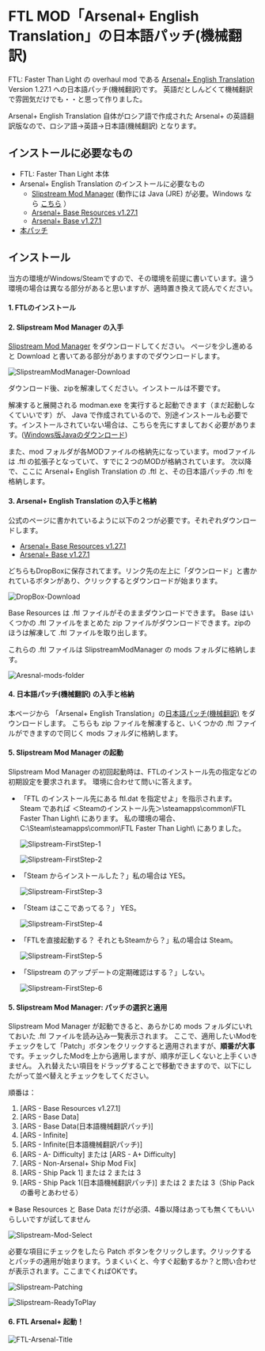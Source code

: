 # FTL MOD「Arsenal+ English Translation」の日本語パッチ(機械翻訳)

FTL: Faster Than Light の overhaul mod である [Arsenal+ English Translation](https://subsetgames.com/forum/viewtopic.php?t=29891) Version 1.27.1 への日本語パッチ(機械翻訳)です。
英語だとしんどくて機械翻訳で雰囲気だけでも・・と思って作りました。

Arsenal+ English Translation 自体がロシア語で作成された Arsenal+ の英語翻訳版なので、ロシア語→英語→日本語(機械翻訳) となります。

## インストールに必要なもの
* FTL: Faster Than Light 本体
* Arsenal+ English Translation のインストールに必要なもの
    * [Slipstream Mod Manager](https://subsetgames.com/forum/viewtopic.php?f=12&t=17102)
      (動作には Java (JRE) が必要。Windows なら [こちら](https://www.java.com/ja/download/ie_manual.jsp) ）
    * [Arsenal+ Base Resources v1.27.1](https://www.dropbox.com/s/ze6hw5x53g5hi6c/ARS%20-%20Base%20Resources%20v1.27.1.ftl?dl=0)
    * [Arsenal+ Base v1.27.1](https://www.dropbox.com/s/po2fjvhu6tvap8x/Arsenal%2B%20English.zip?dl=0)
* [本パッチ](https://github.com/AyKo/arsenal-plus-japanese-patch/releases/download/v0.1/Arsenal+.English.Japanese.Machine.Translation.Patch.zip)

## インストール
当方の環境がWindows/Steamですので、その環境を前提に書いています。違う環境の場合は異なる部分があると思いますが、適時置き換えて読んでください。

#### 1. FTLのインストール

#### 2. Slipstream Mod Manager の入手
[Slipstream Mod Manager](https://subsetgames.com/forum/viewtopic.php?f=12&t=17102) をダウンロードしてください。
ページを少し進めると Download と書いてある部分がありますのでダウンロードします。

![SlipstreamModManager-Download](doc/SlipstreamModManager-Download.png)

ダウンロード後、zipを解凍してください。インストールは不要です。

解凍すると展開される modman.exe を実行すると起動できます（まだ起動しなくていいです）が、 Java で作成されているので、別途インストールも必要です。インストールされていない場合は、こちらを先にすましておく必要があります。([Windows版Javaのダウンロード](https://www.java.com/ja/download/ie_manual.jsp))

また、mod フォルダが各MODファイルの格納先になっています。modファイルは .ftl の拡張子となっていて、すでに２つのMODが格納されています。
次以降で、ここに Arsenal+ English Translation の .ftl と、その日本語パッチの .ftl を格納します。


#### 3. Arsenal+ English Translation の入手と格納
公式のページに書かれているように以下の２つが必要です。それぞれダウンロードします。
* [Arsenal+ Base Resources v1.27.1](https://www.dropbox.com/s/ze6hw5x53g5hi6c/ARS%20-%20Base%20Resources%20v1.27.1.ftl?dl=0)
* [Arsenal+ Base v1.27.1](https://www.dropbox.com/s/po2fjvhu6tvap8x/Arsenal%2B%20English.zip?dl=0) 

どちらもDropBoxに保存されてます。リンク先の左上に「ダウンロード」と書かれているボタンがあり、クリックするとダウンロードが始まります。

![DropBox-Download](doc/Dropbox-Download.png)

Base Resources は .ftl ファイルがそのままダウンロードできます。
Base はいくつかの .ftl ファイルをまとめた zip ファイルがダウンロードできます。zipのほうは解凍して .ftl ファイルを取り出します。

これらの .ftl ファイルは SlipstreamModManager の mods フォルダに格納します。

![Aresnal-mods-folder](doc/Arsenal-mods-folder.png)


#### 4. 日本語パッチ(機械翻訳) の入手と格納
本ページから 「Arsenal+ English Translation」の[日本語パッチ(機械翻訳)](https://github.com/AyKo/arsenal-plus-japanese-patch/releases/download/v0.1/Arsenal+.English.Japanese.Machine.Translation.Patch.zip) をダウンロードします。
こちらも zip ファイルを解凍すると、いくつかの .ftl ファイルができますので同じく mods フォルダに格納します。


#### 5. Slipstream Mod Manager の起動
Slipstream Mod Manager の初回起動時は、FTLのインストール先の指定などの初期設定を要求されます。
環境に合わせて問いに答えます。

* 「FTL のインストール先にある ftl.dat を指定せよ」を指示されます。 Steam であれば ＜Steamのインストール先＞\steamapps\common\FTL Faster Than Light\ にあります。 私の環境の場合、C:\Steam\steamapps\common\FTL Faster Than Light\ にありました。

   ![Slipstream-FirstStep-1](doc/SlipstreamModManager-FirstSetting-1.png)

   ![Slipstream-FirstStep-2](doc/SlipstreamModManager-FirstSetting-2.png)

* 「Steam からインストールした？」私の場合は YES。
  
   ![Slipstream-FirstStep-3](doc/SlipstreamModManager-FirstSetting-3.png)

* 「Steam はここであってる？」 YES。

   ![Slipstream-FirstStep-4](doc/SlipstreamModManager-FirstSetting-4.png)

* 「FTLを直接起動する？ それともSteamから？」私の場合は Steam。

   ![Slipstream-FirstStep-5](doc/SlipstreamModManager-FirstSetting-5.png)

* 「Slipstream のアップデートの定期確認はする？」しない。

   ![Slipstream-FirstStep-6](doc/SlipstreamModManager-FirstSetting-6.png)


#### 5. Slipstream Mod Manager: パッチの選択と適用
Slipstream Mod Manager が起動できると、あらかじめ mods フォルダにいれておいた .ftl ファイルを読み込み一覧表示されます。
ここで、適用したいModをチェックをして「Patch」ボタンをクリックすると適用されますが、**順番が大事**です。チェックしたModを上から適用しますが、順序が正しくないと上手くいきません。
入れ替えたい項目をドラッグすることで移動できますので、以下にしたがって並べ替えとチェックをしてください。

順番は：
1. [ARS - Base Resources v1.27.1]
2. [ARS - Base Data]
3. [ARS - Base Data(日本語機械翻訳パッチ)]
4. [ARS - Infinite]
5. [ARS - Infinite(日本語機械翻訳パッチ)]
6. [ARS - A- Difficulty] または [ARS - A+ Difficulty]
7. [ARS - Non-Arsenal+ Ship Mod Fix]
8. [ARS - Ship Pack 1] または 2 または 3
9. [ARS - Ship Pack 1(日本語機械翻訳パッチ)] または 2 または 3（Ship Packの番号とあわせる）

※ Base Resources と Base Data だけが必須、4番以降はあっても無くてもいいらしいですが試してません

![Slipstream-Mod-Select](doc/Slipstream-Mod-Select.png)

必要な項目にチェックをしたら Patch ボタンをクリックします。クリックするとパッチの適用が始まります。うまくいくと、今すぐ起動するか？と問い合わせが表示されます。ここまでくればOKです。

![Slipstream-Patching](doc/Slipstream-Patching.png)

![Slipstream-ReadyToPlay](doc/Slipstream-ReadyToPaly.png)


#### 6. FTL Arsenal+ 起動！
![FTL-Arsenal-Title](doc/FTL-Arsenal-Title.png)
